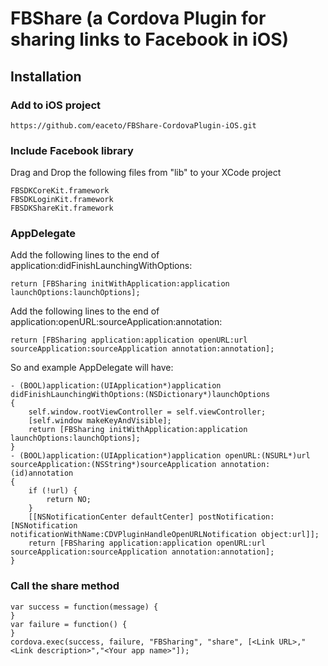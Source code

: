 # FBShare (a Cordova Plugin for sharing links to Facebook in iOS)

## Installation

### Add to iOS project

    https://github.com/eaceto/FBShare-CordovaPlugin-iOS.git

### Include Facebook library

Drag and Drop the following files from "lib" to your XCode project

    FBSDKCoreKit.framework
    FBSDKLoginKit.framework
    FBSDKShareKit.framework

### AppDelegate

Add the following lines to the end of application:didFinishLaunchingWithOptions:

    return [FBSharing initWithApplication:application launchOptions:launchOptions];
    
Add the following lines to the end of application:openURL:sourceApplication:annotation:

    return [FBSharing application:application openURL:url sourceApplication:sourceApplication annotation:annotation];
    
So and example AppDelegate will have:

    - (BOOL)application:(UIApplication*)application didFinishLaunchingWithOptions:(NSDictionary*)launchOptions
    {
        self.window.rootViewController = self.viewController;
        [self.window makeKeyAndVisible];
        return [FBSharing initWithApplication:application launchOptions:launchOptions];
    }
    - (BOOL)application:(UIApplication*)application openURL:(NSURL*)url sourceApplication:(NSString*)sourceApplication annotation:(id)annotation
    {
        if (!url) {
            return NO;
        }
        [[NSNotificationCenter defaultCenter] postNotification:[NSNotification notificationWithName:CDVPluginHandleOpenURLNotification object:url]];
        return [FBSharing application:application openURL:url sourceApplication:sourceApplication annotation:annotation];
    }
    
### Call the share method
    
    var success = function(message) {
    }
    var failure = function() {
    }
    cordova.exec(success, failure, "FBSharing", "share", [<Link URL>,"<Link description>","<Your app name>"]);
    
    
    
